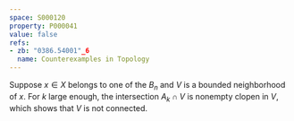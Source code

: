 ```yaml
---
space: S000120
property: P000041
value: false
refs:
- zb: "0386.54001"_6
  name: Counterexamples in Topology
---
```


Suppose $x\in X$ belongs to one of the $B_n$ and $V$ is a bounded neighborhood of $x$.
For $k$ large enough, the intersection $A_k\cap V$ is nonempty clopen in $V$, which shows that $V$ is not connected.
